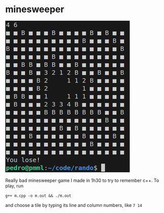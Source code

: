 # minesweeper
![oi](img.png)

Really bad minesweeper game I made in 1h30 to try to remember c++.
To play, run 
```
g++ m.cpp -o m.out && ./m.out
``` 
and choose a tile by typing its line and column numbers, like `7 14`